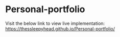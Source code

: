 # Personal-portfolio
Visit the below link to view live implementation:
https://thessleepyhead.github.io/Personal-portfolio/
